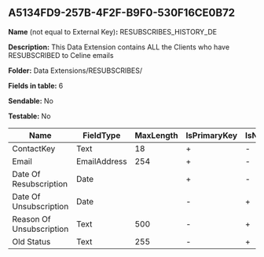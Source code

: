 ## A5134FD9-257B-4F2F-B9F0-530F16CE0B72

**Name** (not equal to External Key)**:** RESUBSCRIBES_HISTORY_DE

**Description:** This Data Extension contains ALL the Clients who have RESUBSCRIBED to Celine emails

**Folder:** Data Extensions/RESUBSCRIBES/

**Fields in table:** 6

**Sendable:** No

**Testable:** No

| Name | FieldType | MaxLength | IsPrimaryKey | IsNullable | DefaultValue |
| --- | --- | --- | --- | --- | --- |
| ContactKey | Text | 18 | + | - |  |
| Email | EmailAddress | 254 | + | - |  |
| Date Of Resubscription | Date |  | + | - |  |
| Date Of Unsubscription | Date |  | - | + |  |
| Reason Of Unsubscription | Text | 500 | - | + |  |
| Old Status | Text | 255 | - | + |  |

